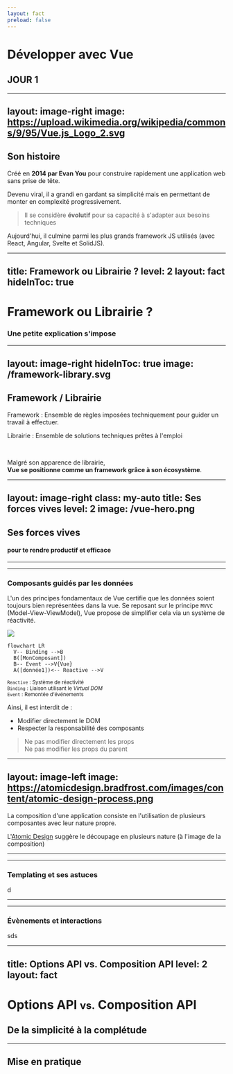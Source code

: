 ```yaml
---
layout: fact
preload: false
---
```

# Développer avec <span vue-brand>Vue</span>

<div
  v-motion
  :initial="{ y: 80 }"
  :enter="{ y: 0 }">

## JOUR 1

</div>

---
layout: image-right
image: https://upload.wikimedia.org/wikipedia/commons/9/95/Vue.js_Logo_2.svg
---
## Son histoire

Créé en **2014 par Evan You** pour construire rapidement une application web sans prise de tête.

Devenu viral, il a grandi en gardant sa simplicité mais en permettant de monter en complexité progressivement.

> Il se considère **évolutif** pour sa capacité à s'adapter aux besoins techniques

Aujourd'hui, il culmine parmi les plus grands framework JS utilisés (avec React, Angular, Svelte et SolidJS).

<!--
  Evolutif pour deux raisons:
  - Intégration: il peux s'utiliser sans outils de build via un usage script (à la jQuery tout en bénéficiant du système de template)
  - Programmatique: Options API vers Composition API qui présente une nette évolution en termes de complexité
-->

---
title: Framework ou Librairie ?
level: 2
layout: fact
hideInToc: true
---
# Framework ou Librairie ?

<v-click>

### Une petite explication s'impose

</v-click>

---
layout: image-right
hideInToc: true
image: /framework-library.svg
---

## Framework / Librairie

<span my-2 text-gray font-bold font-mono>Framework</span> : Ensemble de règles imposées techniquement pour guider un travail à effectuer.

<span my-2 text-gray font-bold font-mono>Librairie</span> : Ensemble de solutions techniques prêtes à l'emploi

<br>

Malgré son apparence de librairie,  
**<span vue-brand>Vue</span> se positionne comme un framework grâce à son écosystème**.

<!--
Vue seul représente le noyau apportant le minimum nécessaire pour
bénéficier de la réactivité sur les vues utilisateur.

Grâce aux projets officiels et communautaires autour de lui, il devient un framework imposant certaines règles mais gardant toujours l'ouverture nécessaire pour substituer les parties agrémentées
-->

---
layout: image-right
class: my-auto
title: Ses forces vives
level: 2
image: /vue-hero.png
---
## <span uppercase>Ses forces vives</span>

#### pour te rendre productif et efficace


<div
  v-motion
  v-motion-slide-visible-bottom
  class="mt-4 -ml-6"
>

<Toc mode="filterOnlyCurrentTree" minDepth="3" />

</div>


<!-- 
- Les données conduisent les vues : tout changement dans la vue doit être un effet d'un changement de données et non par un changement manuellement effectuer (comme on pourrait le faire avec jQuery). Cela permet d'avoir une représentation fidèle du modèle de donnée dans la vue.
- Le templating a plusieurs avantages dont la fluidité dans son écriture et l'optimisation au runtime. Le templating permet d'organiser la vue en lien avec les données et Vue propose des outils pour rendre l'organisation la moins verbeuse.
- Les données descendent sous forme de props ou de contexte (stage management, inject) mais ne peuvent remontées de la même manière: elles remontent via les événements issus de changements d'état ou d'interaction utilisateur
-->
---
---
### Composants guidés par les données

L'un des principes fondamentaux de Vue certifie que les données soient toujours bien représentées dans la vue.
Se reposant sur le principe `MVVC` (Model-View-ViewModel), Vue propose de simplifier cela via un système de réactivité.

<div grid grid-cols-2>
  <div>
  <v-click hide>

  ![](https://upload.wikimedia.org/wikipedia/commons/8/87/MVVMPattern.png)

  </v-click>


  <div m4 relative bottom-40 v-after>

```mermaid
flowchart LR
  V-- Binding -->B
  B([MonComposant])
  B-- Event -->V{Vue}
  A([donnée1])<-- Reactive -->V
```

  <small>

  `Reactive` : Système de réactivité  
  `Binding` : Liaison utilisant le *Virtual DOM*  
  `Event` : Remontée d'événements

  </small>
  </div>

  </div>

<div>
<v-click>

Ainsi, il est interdit de :

- Modifier directement le DOM
- Respecter la responsabilité des composants

</v-click>
<v-click >
  <div ml-6 text-8px>

  > Ne pas modifier directement les props  
  > Ne pas modifier les props du parent

  </div>
</v-click>

</div>
</div>

---
layout: image-left
image: https://atomicdesign.bradfrost.com/images/content/atomic-design-process.png
---

La composition d'une application consiste en l'utilisation de plusieurs composantes avec leur nature propre.

L'[Atomic Design](https://atomicdesign.bradfrost.com/chapter-2/) suggère le découpage en plusieurs nature (à l'image de la composition)

---
---
### Templating et ses astuces

d

---
---
### Évènements et interactions

sds

---
title: Options API vs. Composition API
level: 2
layout: fact
---
# Options API <small>vs.</small> Composition API
## De la simplicité à la complétude

---

## Mise en pratique
